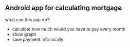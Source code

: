 ## Android app for calculating mortgage
what can this app do?:
- calculate how much would you have to pay every month
- show graph
- save payment info locally
